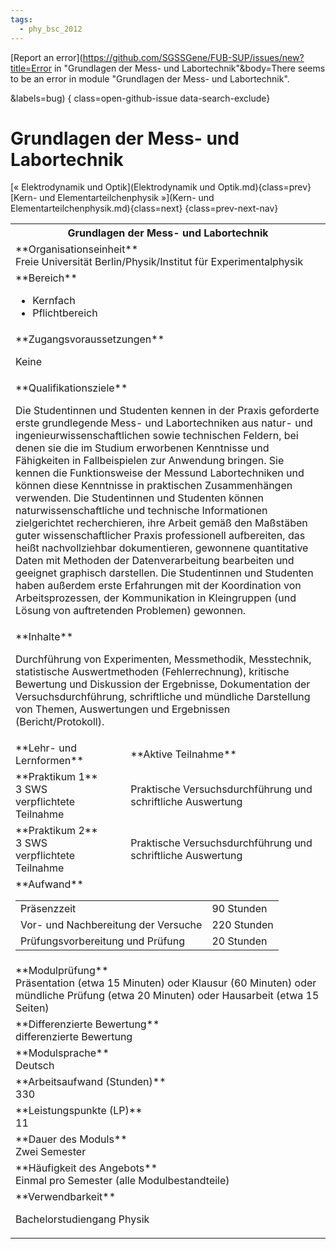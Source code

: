 ```yaml
---
tags:
  - phy_bsc_2012
---
```

[Report an error](https://github.com/SGSSGene/FUB-SUP/issues/new?title=Error in "Grundlagen der Mess- und Labortechnik"&body=There seems to be an error in module "Grundlagen der Mess- und Labortechnik".

<Describe here a slightly more detailed description of what is wrong>&labels=bug)
{ class=open-github-issue data-search-exclude}

# Grundlagen der Mess- und Labortechnik

[« Elektrodynamik und Optik](Elektrodynamik und Optik.md){class=prev}
[Kern- und Elementarteilchenphysik »](Kern- und Elementarteilchenphysik.md){class=next}
{class=prev-next-nav}

<table markdown id="moduledesc">
<tr markdown class="moduledesc_head"><th colspan="2">Grundlagen der Mess- und Labortechnik </th></tr>
<tr markdown><td colspan="2">**Organisationseinheit**   <br>Freie Universität Berlin/Physik/Institut für Experimentalphysik</td></tr>

<tr markdown><td colspan="2">**Bereich**<br>


- Kernfach
- Pflichtbereich

</td></tr>

<tr markdown><td colspan="2">**Zugangsvoraussetzungen** <br>

Keine


</td></tr>
<tr markdown><td colspan="2">**Qualifikationsziele**    <br>

Die Studentinnen und Studenten kennen in der Praxis geforderte erste
grundlegende Mess- und Labortechniken aus natur- und
ingenieurwissenschaftlichen sowie technischen Feldern, bei denen sie die im
Studium erworbenen Kenntnisse und Fähigkeiten in Fallbeispielen zur
Anwendung bringen. Sie kennen die Funktionsweise der Messund Labortechniken
und können diese Kenntnisse in praktischen Zusammenhängen verwenden. Die
Studentinnen und Studenten können naturwissenschaftliche und technische
Informationen zielgerichtet recherchieren, ihre Arbeit gemäß den Maßstäben
guter wissenschaftlicher Praxis professionell aufbereiten, das heißt
nachvollziehbar dokumentieren, gewonnene quantitative Daten mit Methoden der
Datenverarbeitung bearbeiten und geeignet graphisch darstellen. Die
Studentinnen und Studenten haben außerdem erste Erfahrungen mit der
Koordination von Arbeitsprozessen, der Kommunikation in Kleingruppen (und
Lösung von auftretenden Problemen) gewonnen.


</td></tr>
<tr markdown><td colspan="2">**Inhalte**                <br>

Durchführung von Experimenten, Messmethodik, Messtechnik, statistische
Auswertmethoden (Fehlerrechnung), kritische Bewertung und Diskussion der
Ergebnisse, Dokumentation der Versuchsdurchführung, schriftliche und
mündliche Darstellung von Themen, Auswertungen und Ergebnissen
(Bericht/Protokoll).


</td></tr>

<tr markdown><td>**Lehr- und Lernformen**</td><td>**Aktive Teilnahme**</td></tr>
<tr markdown><td> **Praktikum 1** <br>3 SWS <br> verpflichtete Teilnahme</td><td>

Praktische Versuchsdurchführung und schriftliche Auswertung
</td></tr>
<tr markdown><td> **Praktikum 2** <br>3 SWS <br> verpflichtete Teilnahme</td><td>

Praktische Versuchsdurchführung und schriftliche Auswertung
</td></tr>
<tr markdown><td colspan="2">**Aufwand**                <br>
<table class="aufwand_table">
<tr><td>Präsenzzeit</td><td>90 Stunden</td></tr>
<tr><td>Vor- und Nachbereitung der Versuche</td><td>220 Stunden</td></tr>
<tr><td>Prüfungsvorbereitung und Prüfung</td><td>20 Stunden</td></tr>
</table>

</td></tr>
<tr markdown><td colspan="2">**Modulprüfung**             <br>Präsentation (etwa 15 Minuten) oder Klausur (60 Minuten) oder mündliche
Prüfung (etwa 20 Minuten) oder Hausarbeit (etwa 15 Seiten)


</td></tr>
<tr markdown><td colspan="2">**Differenzierte Bewertung** <br>differenzierte Bewertung

</td></tr>
<tr markdown><td colspan="2">**Modulsprache**             <br>Deutsch</td></tr>
<tr markdown><td colspan="2">**Arbeitsaufwand (Stunden)** <br>330</td></tr>
<tr markdown><td colspan="2">**Leistungspunkte (LP)**     <br>11</td></tr>
<tr markdown><td colspan="2">**Dauer des Moduls**         <br>Zwei Semester</td></tr>
<tr markdown><td colspan="2">**Häufigkeit des Angebots**  <br>Einmal pro Semester (alle Modulbestandteile)</td></tr>
<tr markdown><td colspan="2">**Verwendbarkeit**           <br>

Bachelorstudiengang Physik


</td></tr>

</table>
